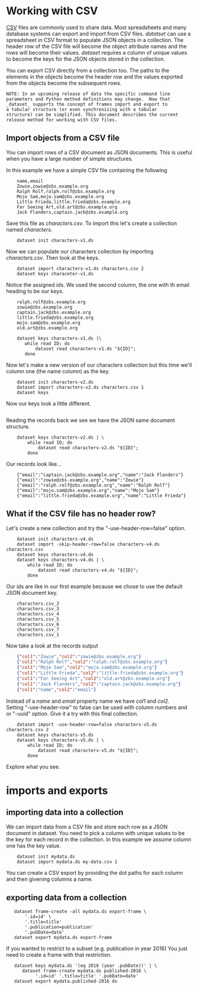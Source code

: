 Working with CSV
================

[CSV](https://en.wikipedia.org/wiki/Comma-separated_values) files are 
commonly used to share data. Most spreadsheets and many database systems 
can export and import from CSV files.  _datatset_ can use a spreadsheet 
in CSV format to populate JSON objects in a collection. The header row 
of the CSV file will become the object attribute names and the rows will 
become their values. _dataset_ requires a column of unique values to 
become the keys for the JSON objects stored in the collection. 

You can export CSV directly from a collection too. The paths to the 
elements in the objects become the header row and the values exported 
from the objects become the subsequent rows.

    NOTE: In an upcoming release of data the specific command line 
    parameters and Python method definitions may change.  Now that 
    _dataset_ supports the concept of frames import and export to 
    a tabular structure (or even synchronizing with a tabular 
    structure) can be simplified. This document describes the current
    release method for working with CSV files.


Import objects from a CSV file
------------------------------

You can import rows of a CSV document as JSON documents. This is 
useful when you have a large number of simple structures.

In this example we have a simple CSV file containing the following

```csv
    name,email
    Zowie,zowie@zbs.example.org
    Ralph Rolf,ralph.rolf@zbs.example.org
    Mojo Sam,mojo.sam@zbs.example.org
    Little Frieda,little.frieda@zbs.example.org
    Far Seeing Art,old.art@zbs.example.org
    Jack Flanders,captain.jack@zbs.example.org
```

Save this file as _characters.csv_. To import this let's create a 
collection named _characters_.

```shell
    dataset init characters-v1.ds
```

Now we can populate our characters collection by importing 
_characters.csv_.  Then look at the keys.

```shell
    dataset import characters-v1.ds characters.csv 2
    dataset keys characeter-v1.ds 
```

Notice the assigned ids. We used the second column, the one with th 
email heading to be our keys.

```shell
    ralph.rolf@zbs.example.org
    zowie@zbs.example.org
    captain.jack@zbs.example.org
    little.frieda@zbs.example.org
    mojo.sam@zbs.example.org
    old.art@zbs.example.org
```

```shell
    dataset keys characters-v1.ds |\
       while read ID; do 
           dataset read characters-v1.ds "${ID}"; 
       done
```


Now let's make a new version of our characters collection but this time 
we'll column one (the name column) as the key.

```shell
    dataset init characters-v2.ds
    dataset import characters-v2.ds characters.csv 1
    dataset keys
```

Now our keys look a little different.

```shell
```

Reading the records back we see we have the JSON same document structure.

```shell
    dataset keys characters-v2.ds | \
        while read ID; do 
            dataset read characters-v2.ds "${ID}"; 
        done
```

Our records look like...

```shell
    {"email":"captain.jack@zbs.example.org","name":"Jack Flanders"}
    {"email":"zowie@zbs.example.org","name":"Zowie"}
    {"email":"ralph.rolf@zbs.example.org","name":"Ralph Rolf"}
    {"email":"mojo.sam@zbs.example.org","name":"Mojo Sam"}
    {"email":"little.frieda@zbs.example.org","name":"Little Frieda"}
```


What if the CSV file has no header row?
---------------------------------------

Let's create a new collection and try the "-use-header-row=false" option.

```shell
    dataset init characters-v4.ds
    dataset import -skip-header-row=false characters-v4.ds characters.csv
    dataset keys characters-v4.ds
    dataset keys characters-v4.ds | \
        while read ID; do 
            dataset read characters-v4.ds "${ID}"; 
        done
```

Our ids are like in our first example because we chose to use the default 
JSON document key.


```
    characters.csv_2
    characters.csv_3
    characters.csv_4
    characters.csv_5
    characters.csv_6
    characters.csv_7
    characters.csv_1
```

Now take a look at the records output

```json
    {"col1":"Zowie","col2":"zowie@zbs.example.org"}
    {"col1":"Ralph Rolf","col2":"ralph.rolf@zbs.example.org"}
    {"col1":"Mojo Sam","col2":"mojo.sam@zbs.example.org"}
    {"col1":"Little Frieda","col2":"little.frieda@zbs.example.org"}
    {"col1":"Far Seeing Art","col2":"old.art@zbs.example.org"}
    {"col1":"Jack Flanders","col2":"captain.jack@zbs.example.org"}
    {"col1":"name","col2":"email"}
```

Instead of a _name_ and _email_ property name we have _col1_ and _col2_.  
Setting "-use-header-row" to false can be used with column numbers and or 
"-uuid" option. Give it a try with this final collection.

```shell
    dataset import -use-header-row=false characters-v5.ds characters.csv 2
    dataset keys characters-v5.ds
    dataset keys characters-v5.ds | \
        while read ID; do 
            dataset read characters-v5.ds "${ID}"; 
        done
```

Explore what you see.


imports and exports
===================

importing data into a collection
--------------------------------

We can import data from a CSV file and store each row as a JSON document 
in dataset. You need to pick a column with unique values to be the key 
for each record in the collection.  In this example we assume column one 
has the key value.

```shell
    dataset init mydata.ds
    dataset import mydata.ds my-data.csv 1
```

You can create a CSV export by providing the dot paths for each column and
then givening columns a name.


exporting data from a collection
--------------------------------

```shell
   dataset frame-create -all mydata.ds export-frame \
       '.id=id' \
       '.title=title' 
       '.publication=publication' 
       '.pubDate=date'
   dataset export mydata.ds export-frame 
```

If you wanted to restrict to a subset (e.g. publication in year 2016)
You just need to create a frame with that restriction.

```shell
   dataset keys mydata.ds '(eq 2016 (year .pubDate))' | \
      dataset frame-create mydata.ds published-2016 \
           '.id=id' '.title=title' '.pubDate=date' 
   dataset export mydata.published-2016 ds 
```


